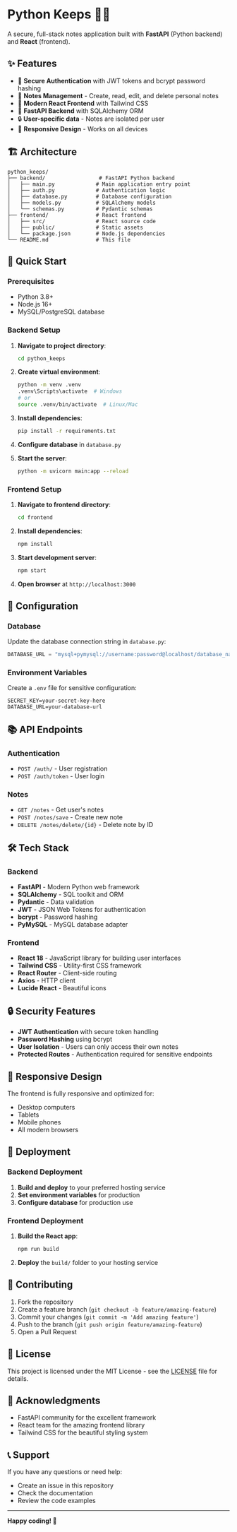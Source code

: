 # Python Keeps 🐍📝

A secure, full-stack notes application built with **FastAPI** (Python backend) and **React** (frontend).

## ✨ Features

- 🔐 **Secure Authentication** with JWT tokens and bcrypt password hashing
- 📝 **Notes Management** - Create, read, edit, and delete personal notes
- 🎨 **Modern React Frontend** with Tailwind CSS
- 🚀 **FastAPI Backend** with SQLAlchemy ORM
- 🔒 **User-specific data** - Notes are isolated per user
- 📱 **Responsive Design** - Works on all devices

## 🏗️ Architecture

```
python_keeps/
├── backend/                 # FastAPI Python backend
│   ├── main.py             # Main application entry point
│   ├── auth.py             # Authentication logic
│   ├── database.py         # Database configuration
│   ├── models.py           # SQLAlchemy models
│   └── schemas.py          # Pydantic schemas
├── frontend/               # React frontend
│   ├── src/                # React source code
│   ├── public/             # Static assets
│   └── package.json        # Node.js dependencies
└── README.md               # This file
```

## 🚀 Quick Start

### Prerequisites

- Python 3.8+
- Node.js 16+
- MySQL/PostgreSQL database

### Backend Setup

1. **Navigate to project directory**:
   ```bash
   cd python_keeps
   ```

2. **Create virtual environment**:
   ```bash
   python -m venv .venv
   .venv\Scripts\activate  # Windows
   # or
   source .venv/bin/activate  # Linux/Mac
   ```

3. **Install dependencies**:
   ```bash
   pip install -r requirements.txt
   ```

4. **Configure database** in `database.py`

5. **Start the server**:
   ```bash
   python -m uvicorn main:app --reload
   ```

### Frontend Setup

1. **Navigate to frontend directory**:
   ```bash
   cd frontend
   ```

2. **Install dependencies**:
   ```bash
   npm install
   ```

3. **Start development server**:
   ```bash
   npm start
   ```

4. **Open browser** at `http://localhost:3000`

## 🔧 Configuration

### Database

Update the database connection string in `database.py`:

```python
DATABASE_URL = "mysql+pymysql://username:password@localhost/database_name"
```

### Environment Variables

Create a `.env` file for sensitive configuration:

```env
SECRET_KEY=your-secret-key-here
DATABASE_URL=your-database-url
```

## 📚 API Endpoints

### Authentication
- `POST /auth/` - User registration
- `POST /auth/token` - User login

### Notes
- `GET /notes` - Get user's notes
- `POST /notes/save` - Create new note
- `DELETE /notes/delete/{id}` - Delete note by ID

## 🛠️ Tech Stack

### Backend
- **FastAPI** - Modern Python web framework
- **SQLAlchemy** - SQL toolkit and ORM
- **Pydantic** - Data validation
- **JWT** - JSON Web Tokens for authentication
- **bcrypt** - Password hashing
- **PyMySQL** - MySQL database adapter

### Frontend
- **React 18** - JavaScript library for building user interfaces
- **Tailwind CSS** - Utility-first CSS framework
- **React Router** - Client-side routing
- **Axios** - HTTP client
- **Lucide React** - Beautiful icons

## 🔒 Security Features

- **JWT Authentication** with secure token handling
- **Password Hashing** using bcrypt
- **User Isolation** - Users can only access their own notes
- **Protected Routes** - Authentication required for sensitive endpoints

## 📱 Responsive Design

The frontend is fully responsive and optimized for:
- Desktop computers
- Tablets
- Mobile phones
- All modern browsers

## 🚀 Deployment

### Backend Deployment

1. **Build and deploy** to your preferred hosting service
2. **Set environment variables** for production
3. **Configure database** for production use

### Frontend Deployment

1. **Build the React app**:
   ```bash
   npm run build
   ```

2. **Deploy** the `build/` folder to your hosting service

## 🤝 Contributing

1. Fork the repository
2. Create a feature branch (`git checkout -b feature/amazing-feature`)
3. Commit your changes (`git commit -m 'Add amazing feature'`)
4. Push to the branch (`git push origin feature/amazing-feature`)
5. Open a Pull Request

## 📄 License

This project is licensed under the MIT License - see the [LICENSE](LICENSE) file for details.

## 🙏 Acknowledgments

- FastAPI community for the excellent framework
- React team for the amazing frontend library
- Tailwind CSS for the beautiful styling system

## 📞 Support

If you have any questions or need help:
- Create an issue in this repository
- Check the documentation
- Review the code examples

---

**Happy coding! 🎉**
